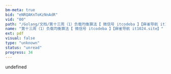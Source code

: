 ```yaml
---
bm-meta: true
bid: "eNRQAKnToKzNnAdR"
vid: "00"
path: "/Golang/文档/第十三周（1）负载均衡算法【 微信号 itcodeba 】【麻雀导航 it1024.site】.pdf"
name: "第十三周（1）负载均衡算法【 微信号 itcodeba 】【麻雀导航 it1024.site】"
ext: pdf
visual: false
type: "unknown"
status: "unread"
progress: 34
---
```

undefined